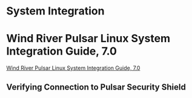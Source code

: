 # System Integration

# Wind River Pulsar Linux System Integration Guide, 7.0

[Wind River Pulsar Linux System Integration Guide, 7.0](https://knowledge.windriver.com/en-us/000_Products/000/060/000/020/000_Wind_River_Pulsar_Linux_System_Integration_Guide,_7.0)

## Verifying Connection to Pulsar Security Shield